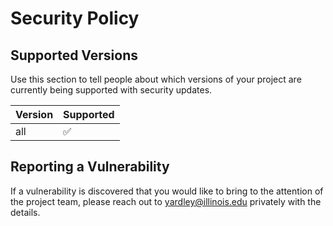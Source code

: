 # Security Policy

## Supported Versions

Use this section to tell people about which versions of your project are
currently being supported with security updates.

| Version | Supported          |
| ------- | ------------------ |
| all   | :white_check_mark: |

## Reporting a Vulnerability

If a vulnerability is discovered that you would like to bring to the attention
of the project team, please reach out to yardley@illinois.edu privately with the details.
